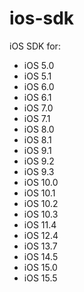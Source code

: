 # ios-sdk
iOS SDK for:
- iOS 5.0
- iOS 5.1 
- iOS 6.0
- iOS 6.1
- iOS 7.0
- iOS 7.1
- iOS 8.0
- iOS 8.1
- iOS 9.1
- iOS 9.2
- iOS 9.3
- iOS 10.0
- iOS 10.1
- iOS 10.2
- iOS 10.3
- iOS 11.4
- iOS 12.4
- iOS 13.7
- iOS 14.5
- iOS 15.0
- iOS 15.5

